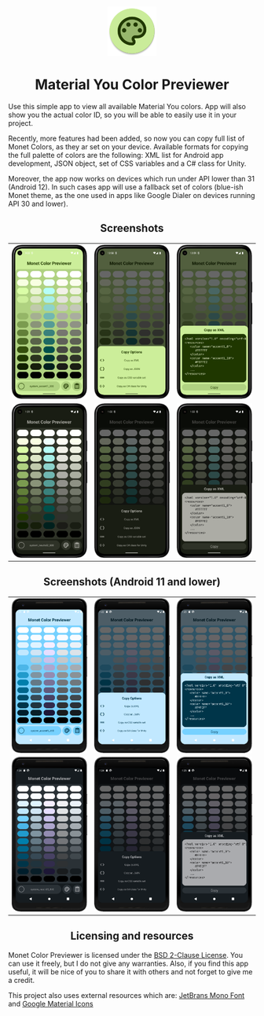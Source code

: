 <style>
    table {
        width: 100%;
    }
</style>

<div align="center"> 
    <img 
        src = "./.media/icon.png" 
        alt = "App Icon" 
        width = 100px 
        height = 100px
    >
</div>

<h1 align="center"> Material You Color Previewer </h1>

Use this simple app to view all available Material You colors. App will also show you the actual color ID, so you will be able to easily use it in your project.

Recently, more features had been added, so now you can copy full list of Monet Colors, as they ar set on your device. Available formats for copying the full palette of colors are the following: XML list for Android app development, JSON object, set of CSS variables and a C# class for Unity.

Moreover, the app now works on devices which run under API lower than 31 (Android 12). In such cases app will use a fallback set of colors (blue-ish Monet theme, as the one used in apps like Google Dialer on devices running API 30 and lower).

<h2 align = "center"> Screenshots </h2>

<table align="center">
    <tr>
        <td>
            <img src="./.media/01.png" />
        </td>
        <td>
            <img src="./.media/02.png" />
        </td>
        <td>
           <img src="./.media/03.png" />
        </td>
    </tr>
        <tr>
        <td>
            <img src="./.media/11.png" />
        </td>
        <td>
            <img src="./.media/12.png" />
        </td>
        <td>
           <img src="./.media/13.png" />
        </td>
    </tr>
</table>

<h2 align = "center"> Screenshots (Android 11 and lower) </h2>

<table align="center">
    <tr>
        <td>
            <img src="./.media/21.png" />
        </td>
        <td>
            <img src="./.media/22.png" />
        </td>
        <td>
            <img src="./.media/23.png" />
        </td>
    </tr>
        <tr>
        <td>
            <img src="./.media/31.png" />
        </td>
        <td>
            <img src="./.media/32.png" />
        </td>
        <td>
           <img src="./.media/33.png" />
        </td>
    </tr>
</table>

<h2 align="center"> Licensing and resources </h2>

Monet Color Previewer is licensed under the [BSD 2-Clause License](./LICENSE). You can use it freely, but I do not give any warranties. Also, if you find this app useful, it will be nice of you to share it with others and not forget to give me a credit.

This project also uses external resources which are: [JetBrans Mono Font](https://www.jetbrains.com/lp/mono/) and [Google Material Icons](https://fonts.google.com/icons?icon.style=Two+tone&icon.set=Material+Icons)